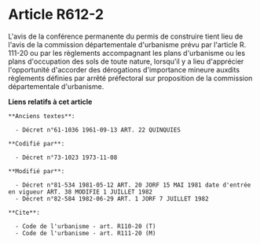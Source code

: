 # Article R612-2

L'avis de la conférence permanente du permis de construire tient lieu de l'avis de la commission départementale d'urbanisme
prévu par l'article R. 111-20 ou par les règlements accompagnant les plans d'urbanisme ou les plans d'occupation des sols de
toute nature, lorsqu'il y a lieu d'apprécier l'opportunité d'accorder des dérogations d'importance mineure auxdits règlements
définies par arrêté préfectoral sur proposition de la commission départementale d'urbanisme.

**Liens relatifs à cet article**

	**Anciens textes**:

	  - Décret n°61-1036 1961-09-13 ART. 22 QUINQUIES

	**Codifié par**:

	  - Décret n°73-1023 1973-11-08

	**Modifié par**:

	  - Décret n°81-534 1981-05-12 ART. 20 JORF 15 MAI 1981 date d'entrée en vigueur ART. 38 MODIFIE 1 JUILLET 1982
	  - Décret n°82-584 1982-06-29 ART. 1 JORF 7 JUILLET 1982

	**Cite**:

	  - Code de l'urbanisme - art. R110-20 (T)
	  - Code de l'urbanisme - art. R111-20 (M)
